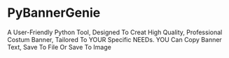 # PyBannerGenie
A User-Friendly Python Tool, Designed To Creat High Quality, Professional Costum Banner, Tailored To YOUR Specific NEEDs. YOU Can Copy Banner Text, Save To File Or Save To Image
